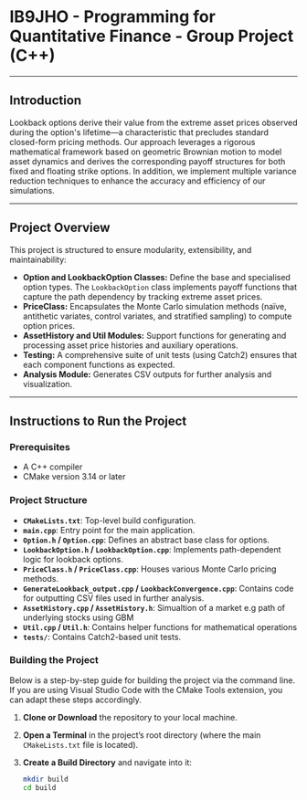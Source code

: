# IB9JHO - Programming for Quantitative Finance - Group Project (C++)

***

## Introduction
 Lookback options derive their value from the extreme asset prices observed during the option's lifetime—a characteristic that precludes standard closed-form pricing methods. Our approach leverages a rigorous mathematical framework based on geometric Brownian motion to model asset dynamics and derives the corresponding payoff structures for both fixed and floating strike options. In addition, we implement multiple variance reduction techniques to enhance the accuracy and efficiency of our simulations.

***

## Project Overview

This project is structured to ensure modularity, extensibility, and maintainability:
- **Option and LookbackOption Classes:** Define the base and specialised option types. The `LookbackOption` class implements payoff functions that capture the path dependency by tracking extreme asset prices.
- **PriceClass:** Encapsulates the Monte Carlo simulation methods (naïve, antithetic variates, control variates, and stratified sampling) to compute option prices.
- **AssetHistory and Util Modules:** Support functions for generating and processing asset price histories and auxiliary operations.
- **Testing:** A comprehensive suite of unit tests (using Catch2) ensures that each component functions as expected.
- **Analysis Module:** Generates CSV outputs for further analysis and visualization.

***

## Instructions to Run the Project

### Prerequisites
- A C++ compiler
- CMake version 3.14 or later

###  Project Structure

- **`CMakeLists.txt`**: Top-level build configuration.
- **`main.cpp`**: Entry point for the main application.
- **`Option.h` / `Option.cpp`**: Defines an abstract base class for options.
- **`LookbackOption.h` / `LookbackOption.cpp`**: Implements path-dependent logic for lookback options.
- **`PriceClass.h` / `PriceClass.cpp`**: Houses various Monte Carlo pricing methods.
- **`GenerateLookback_output.cpp` / `LookbackConvergence.cpp`**: Contains code for outputting CSV files used in further analysis.
- **`AssetHistory.cpp` / `AssetHistory.h`**: Simualtion of a market e.g path of underlying stocks using GBM
- **`Util.cpp` / `Util.h`**: Contains helper functions for mathematical operations
- **`tests/`**: Contains Catch2-based unit tests.


### Building the Project

Below is a step-by-step guide for building the project via the command line. If you are using Visual Studio Code with the CMake Tools extension, you can adapt these steps accordingly.

1. **Clone or Download** the repository to your local machine.

2. **Open a Terminal** in the project’s root directory (where the main `CMakeLists.txt` file is located).

3. **Create a Build Directory** and navigate into it:
   ```bash
   mkdir build
   cd build